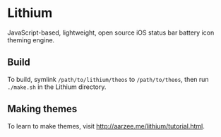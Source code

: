 # Lithium
JavaScript-based, lightweight, open source iOS status bar battery icon theming engine.

## Build
To build, symlink `/path/to/lithium/theos` to `/path/to/theos`, then run `./make.sh` in the Lithium directory.

## Making themes
To learn to make themes, visit http://aarzee.me/lithium/tutorial.html.